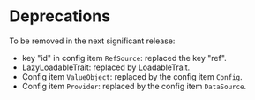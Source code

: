 Deprecations
==============

To be removed in the next significant release:

* key "id" in config item `RefSource`: replaced the key "ref".
* LazyLoadableTrait: replaced by LoadableTrait.
* Config item `ValueObject`: replaced by the config item `Config`.
* Config item `Provider`: replaced by the config item `DataSource`.